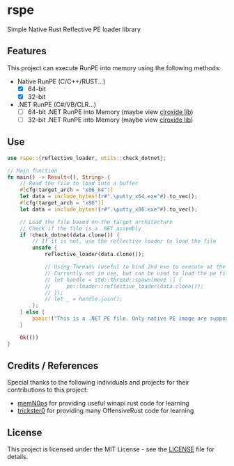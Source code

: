 # rspe

Simple Native Rust Reflective PE loader library

## Features

This project can execute RunPE into memory using the following methods:

- Native RunPE (C/C++/RUST...)
    - [x] 64-bit
    - [x] 32-bit 
- .NET RunPE (C#/VB/CLR...)
    - [ ] 64-bit .NET RunPE into Memory (maybe view [clroxide lib](https://github.com/yamakadi/clroxide))
    - [ ] 32-bit .NET RunPE into Memory (maybe view [clroxide lib](https://github.com/yamakadi/clroxide))

## Use

```rust
use rspe::{reflective_loader, utils::check_dotnet};

// Main function
fn main() -> Result<(), String> {
    // Read the file to load into a buffer
    #[cfg(target_arch = "x86_64")]
    let data = include_bytes!(r#".\putty_x64.exe"#).to_vec();
    #[cfg(target_arch = "x86")]
    let data = include_bytes!(r#".\putty_x86.exe"#).to_vec();

    // Load the file based on the target architecture
    // Check if the file is a .NET assembly
    if !check_dotnet(data.clone()) {
        // If it is not, use the reflective loader to load the file
        unsafe {
            reflective_loader(data.clone());

            // Using Threads (useful to bind 2nd exe to execute at the same time):
            // Currently not in use, but can be used to load the pe file in a separate thread
            // let handle = std::thread::spawn(move || {
            //     pe::loader::reflective_loader(data.clone());
            // });
            // let _ = handle.join();
        };
    } else {
        panic!("This is a .NET PE file. Only native PE image are supported! Please provide a native PE image.")
    }

    Ok(())
}
```

## Credits / References

Special thanks to the following individuals and projects for their contributions to this project:

- [memN0ps](https://github.com/memN0ps) for providing useful winapi rust code for learning
- [trickster0](https://github.com/trickster0) for providing many OffensiveRust code for learning

## License

This project is licensed under the MIT License - see the [LICENSE](LICENSE) file for details.